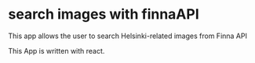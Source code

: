 # search images with finnaAPI

This app allows the user to search Helsinki-related images from Finna API

This App is written with react.
